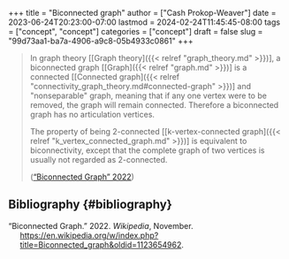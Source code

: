 +++
title = "Biconnected graph"
author = ["Cash Prokop-Weaver"]
date = 2023-06-24T20:23:00-07:00
lastmod = 2024-02-24T11:45:45-08:00
tags = ["concept", "concept"]
categories = ["concept"]
draft = false
slug = "99d73aa1-ba7a-4906-a9c8-05b4933c0861"
+++

> In graph theory [[Graph theory]({{< relref "graph_theory.md" >}})], a biconnected graph [[Graph]({{< relref "graph.md" >}})] is a connected [[Connected graph]({{< relref "connectivity_graph_theory.md#connected-graph" >}})] and "nonseparable" graph, meaning that if any one vertex were to be removed, the graph will remain connected. Therefore a biconnected graph has no articulation vertices.
>
> The property of being 2-connected [[k-vertex-connected graph]({{< relref "k_vertex_connected_graph.md" >}})] is equivalent to biconnectivity, except that the complete graph of two vertices is usually not regarded as 2-connected.
>
> (<a href="#citeproc_bib_item_1">“Biconnected Graph” 2022</a>)


## Bibliography {#bibliography}

<style>.csl-entry{text-indent: -1.5em; margin-left: 1.5em;}</style><div class="csl-bib-body">
  <div class="csl-entry"><a id="citeproc_bib_item_1"></a>“Biconnected Graph.” 2022. <i>Wikipedia</i>, November. <a href="https://en.wikipedia.org/w/index.php?title=Biconnected_graph&oldid=1123654962">https://en.wikipedia.org/w/index.php?title=Biconnected_graph&#38;oldid=1123654962</a>.</div>
</div>
